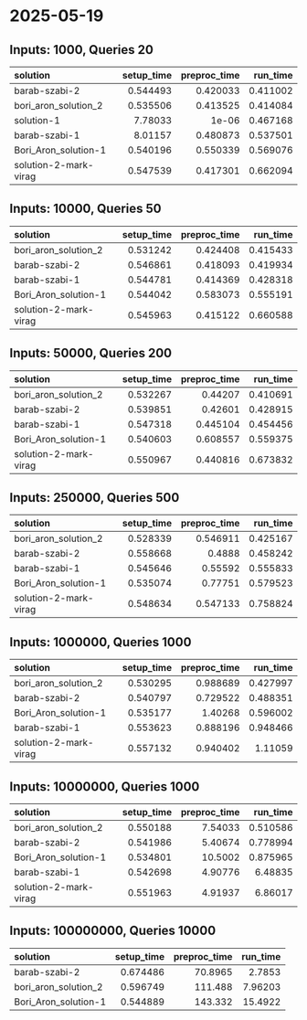 # 2025-05-19

## Inputs: 1000, Queries 20

| solution              |   setup_time |   preproc_time |   run_time |
|:----------------------|-------------:|---------------:|-----------:|
| barab-szabi-2         |     0.544493 |       0.420033 |   0.411002 |
| bori_aron_solution_2  |     0.535506 |       0.413525 |   0.414084 |
| solution-1            |     7.78033  |       1e-06    |   0.467168 |
| barab-szabi-1         |     8.01157  |       0.480873 |   0.537501 |
| Bori_Aron_solution-1  |     0.540196 |       0.550339 |   0.569076 |
| solution-2-mark-virag |     0.547539 |       0.417301 |   0.662094 |

## Inputs: 10000, Queries 50

| solution              |   setup_time |   preproc_time |   run_time |
|:----------------------|-------------:|---------------:|-----------:|
| bori_aron_solution_2  |     0.531242 |       0.424408 |   0.415433 |
| barab-szabi-2         |     0.546861 |       0.418093 |   0.419934 |
| barab-szabi-1         |     0.544781 |       0.414369 |   0.428318 |
| Bori_Aron_solution-1  |     0.544042 |       0.583073 |   0.555191 |
| solution-2-mark-virag |     0.545963 |       0.415122 |   0.660588 |

## Inputs: 50000, Queries 200

| solution              |   setup_time |   preproc_time |   run_time |
|:----------------------|-------------:|---------------:|-----------:|
| bori_aron_solution_2  |     0.532267 |       0.44207  |   0.410691 |
| barab-szabi-2         |     0.539851 |       0.42601  |   0.428915 |
| barab-szabi-1         |     0.547318 |       0.445104 |   0.454456 |
| Bori_Aron_solution-1  |     0.540603 |       0.608557 |   0.559375 |
| solution-2-mark-virag |     0.550967 |       0.440816 |   0.673832 |

## Inputs: 250000, Queries 500

| solution              |   setup_time |   preproc_time |   run_time |
|:----------------------|-------------:|---------------:|-----------:|
| bori_aron_solution_2  |     0.528339 |       0.546911 |   0.425167 |
| barab-szabi-2         |     0.558668 |       0.4888   |   0.458242 |
| barab-szabi-1         |     0.545646 |       0.55592  |   0.555833 |
| Bori_Aron_solution-1  |     0.535074 |       0.77751  |   0.579523 |
| solution-2-mark-virag |     0.548634 |       0.547133 |   0.758824 |

## Inputs: 1000000, Queries 1000

| solution              |   setup_time |   preproc_time |   run_time |
|:----------------------|-------------:|---------------:|-----------:|
| bori_aron_solution_2  |     0.530295 |       0.988689 |   0.427997 |
| barab-szabi-2         |     0.540797 |       0.729522 |   0.488351 |
| Bori_Aron_solution-1  |     0.535177 |       1.40268  |   0.596002 |
| barab-szabi-1         |     0.553623 |       0.888196 |   0.948466 |
| solution-2-mark-virag |     0.557132 |       0.940402 |   1.11059  |

## Inputs: 10000000, Queries 1000

| solution              |   setup_time |   preproc_time |   run_time |
|:----------------------|-------------:|---------------:|-----------:|
| bori_aron_solution_2  |     0.550188 |        7.54033 |   0.510586 |
| barab-szabi-2         |     0.541986 |        5.40674 |   0.778994 |
| Bori_Aron_solution-1  |     0.534801 |       10.5002  |   0.875965 |
| barab-szabi-1         |     0.542698 |        4.90776 |   6.48835  |
| solution-2-mark-virag |     0.551963 |        4.91937 |   6.86017  |

## Inputs: 100000000, Queries 10000

| solution             |   setup_time |   preproc_time |   run_time |
|:---------------------|-------------:|---------------:|-----------:|
| barab-szabi-2        |     0.674486 |        70.8965 |    2.7853  |
| bori_aron_solution_2 |     0.596749 |       111.488  |    7.96203 |
| Bori_Aron_solution-1 |     0.544889 |       143.332  |   15.4922  |